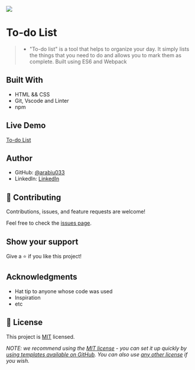 ![](https://img.shields.io/badge/Microverse-blueviolet)

# To-do List

> - "To-do list" is a tool that helps to organize your day. It simply lists the things that you need to do and allows you to mark them as complete. Built using ES6 and Webpack



## Built With

- HTML && CSS
- Git, Vscode and Linter
- npm

## Live Demo

[To-do List](https://arabiu033-todolist.netlify.app)

## Author

- GitHub: [@arabiu033](https://github.com/arabiu033)
- LinkedIn: [LinkedIn](https://linkedin.com/in/larabiu033)

## 🤝 Contributing

Contributions, issues, and feature requests are welcome!

Feel free to check the [issues page](../../issues/).

## Show your support

Give a ⭐️ if you like this project!

## Acknowledgments

- Hat tip to anyone whose code was used
- Inspiration
- etc

## 📝 License

This project is [MIT](./LICENSE) licensed.

_NOTE: we recommend using the [MIT license](https://choosealicense.com/licenses/mit/) - you can set it up quickly by [using templates available on GitHub](https://docs.github.com/en/communities/setting-up-your-project-for-healthy-contributions/adding-a-license-to-a-repository). You can also use [any other license](https://choosealicense.com/licenses/) if you wish._
